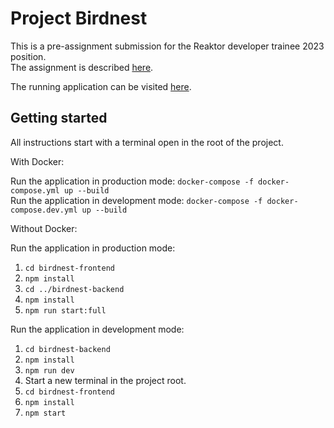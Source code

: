 # Project Birdnest

This is a pre-assignment submission for the Reaktor developer trainee 2023 position.  
The assignment is described [here](http://assignments.reaktor.com/birdnest/).

The running application can be visited [here](https://misty-bird-6153.fly.dev/).

## Getting started
All instructions start with a terminal open in the root of the project.

With Docker:

Run the application in production mode: `docker-compose -f docker-compose.yml up --build`  
Run the application in development mode: `docker-compose -f docker-compose.dev.yml up --build`

Without Docker:

Run the application in production mode:  
1. `cd birdnest-frontend`
1. `npm install`
1. `cd ../birdnest-backend`
1. `npm install`
1. `npm run start:full`

Run the application in development mode:  
1. `cd birdnest-backend`
1. `npm install`
1. `npm run dev`
1. Start a new terminal in the project root.
1. `cd birdnest-frontend`
1. `npm install`
1. `npm start`
